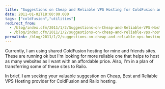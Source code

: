 ```yaml
---
title: "Suggestions on Cheap and Reliable VPS Hosting for ColdFusion and Railo"
date: 2011-01-02T18:00:00.000
tags: ["coldfusion","utilities"]
redirect_from: 
  - /blog/index.cfm/2011/1/2/Suggestions-on-Cheap-and-Reliable-VPS-Hosting-for-ColdFusion-and-Railo/
  - /blog/index.cfm/2011/1/2/suggestions-on-cheap-and-reliable-vps-hosting-for-coldfusion-and-railo/
permalink: /blog/2011/1/2/suggestions-on-cheap-and-reliable-vps-hosting-for-coldfusion-and-railo/
---
```


Currently, I am using shared ColdFusion hosting for mine and friends sites. These are running ok but I'm looking for more reliable one that helps to host as many websites as I want with an affordable price. Also, I'm in a plan of transferring some of these sites to Railo.

In brief, I am seeking your valuable suggestion on Cheap, Best and Reliable VPS Hosting provider for ColdFusion and Railo hosting.